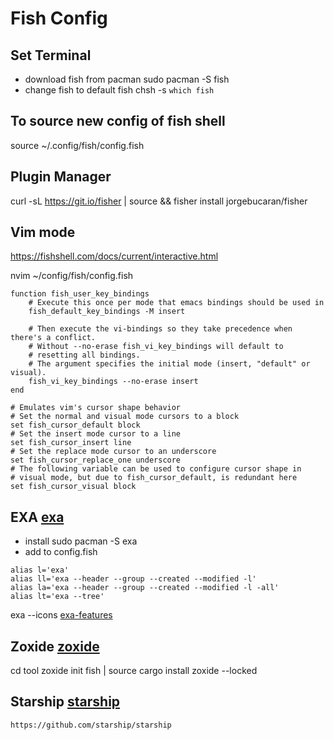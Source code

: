 # Fish Config

## Set Terminal
- download fish from pacman
sudo pacman -S fish
- change fish to default fish
chsh -s `which fish`

## To source new config of fish shell
source ~/.config/fish/config.fish 

## Plugin Manager
curl -sL https://git.io/fisher | source && fisher install jorgebucaran/fisher

## Vim mode
https://fishshell.com/docs/current/interactive.html

nvim ~/config/fish/config.fish
```fish
function fish_user_key_bindings
    # Execute this once per mode that emacs bindings should be used in
    fish_default_key_bindings -M insert

    # Then execute the vi-bindings so they take precedence when there's a conflict.
    # Without --no-erase fish_vi_key_bindings will default to
    # resetting all bindings.
    # The argument specifies the initial mode (insert, "default" or visual).
    fish_vi_key_bindings --no-erase insert
end

# Emulates vim's cursor shape behavior
# Set the normal and visual mode cursors to a block
set fish_cursor_default block
# Set the insert mode cursor to a line
set fish_cursor_insert line
# Set the replace mode cursor to an underscore
set fish_cursor_replace_one underscore
# The following variable can be used to configure cursor shape in
# visual mode, but due to fish_cursor_default, is redundant here
set fish_cursor_visual block
```

## EXA [exa](https://github.com/ogham/exa)

- install
sudo pacman -S exa 
- add to config.fish
```fish
alias l='exa'
alias ll='exa --header --group --created --modified -l'
alias la='exa --header --group --created --modified -l -all'
alias lt='exa --tree'
```

exa --icons
[exa-features](https://the.exa.website/features/tree-view)

## Zoxide [zoxide](https://github.com/ajeetdsouza/zoxide#installation)
cd tool
zoxide init fish | source
cargo install zoxide --locked

## Starship [starship](https://github.com/starship/starship)
```fish
https://github.com/starship/starship
```
